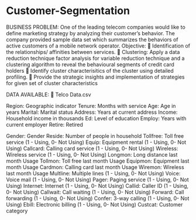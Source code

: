 # Customer-Segmentation

BUSINESS PROBLEM:
One of the leading telecom companies would like to define marketing strategy by analyzing their customer’s behavior. The company provided sample data set which summarizes the behaviors of active customers of a mobile network operator.
Objective: 	Identification of the relationships/ affinities between services.
	Clustering: Apply a data reduction technique factor analysis for variable reduction technique and a clustering algorithm to reveal the behavioural segments of credit card holders
	Identify cluster characterisitics of the cluster using detailed profiling.
	Provide the strategic insights and implementation of strategies for given set of cluster characteristics

DATA AVAILABLE:
	Telco Data.csv

Region: Geographic indicator Tenure: Months with service Age: Age in years
Marital: Marital status
Address: Years at current address Income: Household income in thousands Ed: Level of education
Employ: Years with current employer Retire: Retired
 
 

Gender: Gender
Reside: Number of people in household
Tollfree: Toll free service (1 - Using, 0- Not Using) Equip: Equipment rental (1 - Using, 0- Not Using) Callcard: Calling card service (1 - Using, 0- Not Using) Wireless: Wireless service (1 - Using, 0- Not Using) Longmon: Long distance last month Usage
Tollmon: Toll free last month Usage Equipmon: Equipment last month Usage Cardmon: Calling card last month Usage Wiremon: Wireless last month Usage
Multline: Multiple lines (1 - Using, 0- Not Using) Voice: Voice mail (1 - Using, 0- Not Using) Pager: Paging service (1 - Using, 0- Not Using) Internet: Internet (1 - Using, 0- Not Using) Callid: Caller ID (1 - Using, 0- Not Using) Callwait: Call waiting (1 - Using, 0- Not Using)
Forward: Call forwarding (1 - Using, 0- Not Using) Confer: 3-way calling (1 - Using, 0- Not Using) Ebill: Electronic billing (1 - Using, 0- Not Using) Custcat: Customer category
